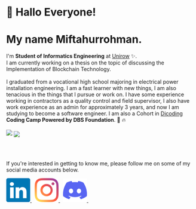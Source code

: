 # :wave: Hallo Everyone! 

My name **Miftahurrohman**.<br>
==

I'm **Student of Informatics Engineering** at [Unirow](https://unirow.ac.id/) :sparkles:.<br>
I am currently working on a thesis on the topic of discussing the Implementation of Blockchain Technology.<br>  
I graduated from a vocational high school majoring in electrical power installation engineering. I am a fast learner with new things, I am also tenacious in the things that I pursue or work on. I have some experience working in contractors as a quality control and field supervisor, I also have work experience as an admin for approximately 3 years, and now I am studying to become a software engineer. I am also a Cohort in [Dicoding](https://www.dicoding.com/) **Coding Camp Powered by DBS Foundation**. :rocket: :fire: <br>
<br>
<picture >
  <source
    srcset="https://github-readme-stats.vercel.app/api?username=mf-rohman&show_icons=true&tokyonight"
    media="(prefers-color-scheme: dark)"
  />
  <source
    srcset="https://github-readme-stats.vercel.app/api?username=mf-rohman&show_icons=true"
    media="(prefers-color-scheme: light), (prefers-color-scheme: no-preference)"
  />
  <img src="https://github-readme-stats.vercel.app/api?username=mf-rohman&show_icons=true&theme=tokyonight" />
</picture>
<a href="https://github.com/mf-rohman/convoychat">
  <img height=200 align="center" src="https://github-readme-stats.vercel.app/api/top-langs?username=mf-rohman&layout=compact&langs_count=8&card_width=385&theme=tokyonight" />
</a>

<br>
<br>


If you're interested in getting to know me, please follow me on some of my social media accounts below. 

<a href="https://www.linkedin.com/in/mifta-hurrohman-717a12342/" >
  <img src="https://raw.githubusercontent.com/CLorant/readme-social-icons/main/large/colored/linkedin.svg" />
</a>&nbsp;
<a href="https://www.instagram.com/mf.en.er">
  <img src="https://raw.githubusercontent.com/CLorant/readme-social-icons/main/large/colored/instagram.svg"/>
</a>&nbsp;
<a href="https://www.discordapp.com/users/1252463798145777677">
  <img src="https://raw.githubusercontent.com/CLorant/readme-social-icons/main/large/colored/discord.svg"/>
</a>&nbsp;



